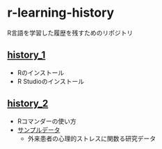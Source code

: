 # r-learning-history
R言語を学習した履歴を残すためのリポジトリ

## [history_1](https://github.com/go-d-eye-0505/r-learning-history/blob/master/history_1/history_1.md)

* Rのインストール
* R Studioのインストール

## [history_2](https://github.com/go-d-eye-0505/r-learning-history/blob/master/history_2/history_2.md)

* Rコマンダーの使い方
* [サンプルデータ](https://github.com/go-d-eye-0505/r-learning-history/blob/master/history_2/SampleFiles)
  * 外来患者の心理的ストレスに関数る研究データ

